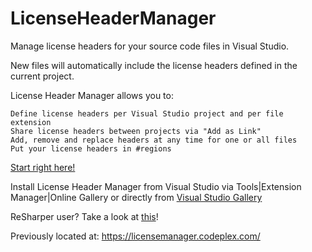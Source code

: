 # LicenseHeaderManager


Manage license headers for your source code files in Visual Studio.

New files will automatically include the license headers defined in the current project.

License Header Manager allows you to:

    Define license headers per Visual Studio project and per file extension
    Share license headers between projects via "Add as Link"
    Add, remove and replace headers at any time for one or all files
    Put your license headers in #regions


[Start right here!](https://github.com/rubicon-oss/LicenseHeaderManager/wiki)

Install License Header Manager from Visual Studio via Tools|Extension Manager|Online Gallery or directly from [Visual Studio Gallery](https://visualstudiogallery.msdn.microsoft.com/5647a099-77c9-4a49-91c3-94001828e99e)

ReSharper user? Take a look at [this](https://github.com/rubicon-oss/LicenseHeaderManager/wiki/License-Header-Manager-and-Resharper)!

Previously located at: https://licensemanager.codeplex.com/
